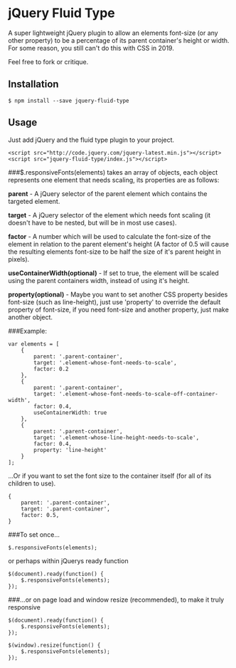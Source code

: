 # jQuery Fluid Type

A super lightweight jQuery plugin to allow an elements font-size (or any other property) to be a percentage of its parent container's height or width. For some reason, you still can't do this with CSS in 2019.

Feel free to fork or critique.

## Installation

```
$ npm install --save jquery-fluid-type
```

## Usage

Just add jQuery and the fluid type plugin to your project.

```
<script src="http://code.jquery.com/jquery-latest.min.js"></script>
<script src="jquery-fluid-type/index.js"></script>
```

###$.responsiveFonts(elements) takes an array of objects, each object represents one element that needs scaling, its properties are as follows:

**parent** - A jQuery selector of the parent element which contains the targeted element.

**target** - A jQuery selector of the element which needs font scaling (it doesn't have to be nested, but will be in most use cases).

**factor** - A number which will be used to calculate the font-size of the element in relation to the parent element's height (A factor of 0.5 will cause the resulting elements font-size to be half the size of it's parent height in pixels).

**useContainerWidth(optional)** - If set to true, the element will be scaled using the parent containers width, instead of using it's height.

**property(optional)** - Maybe you want to set another CSS property besides font-size (such as line-height), just use 'property' to override the default property of font-size, if you need font-size and another property, just make another object.

###Example:
```
var elements = [
    {
        parent: '.parent-container',
        target: '.element-whose-font-needs-to-scale',
        factor: 0.2
    },
    {
        parent: '.parent-container',
        target: '.element-whose-font-needs-to-scale-off-container-width',
        factor: 0.4,
        useContainerWidth: true
    },
    {
        parent: '.parent-container',
        target: '.element-whose-line-height-needs-to-scale',
        factor: 0.4,
        property: 'line-height'
    }
];
```
...Or if you want to set the font size to the container itself (for all of its children to use).
```
{
    parent: '.parent-container',
    target: '.parent-container',
    factor: 0.5,
}
```
###To set once...
```
$.responsiveFonts(elements);
```
or perhaps within jQuerys ready function
```
$(document).ready(function() {
    $.responsiveFonts(elements);
});
```
###...or on page load and window resize (recommended), to make it truly responsive
```
$(document).ready(function() {
    $.responsiveFonts(elements);
});

$(window).resize(function() {
    $.responsiveFonts(elements);
});
```